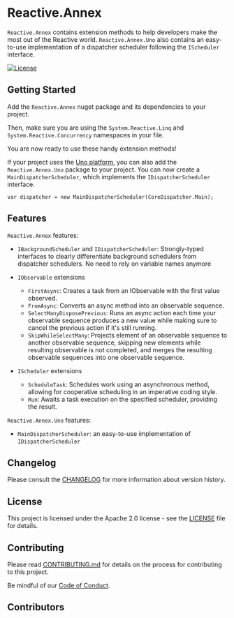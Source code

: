 ﻿# Reactive.Annex

`Reactive.Annex` contains extension methods to help developers make the most out of the Reactive world.
`Reactive.Annex.Uno` also contains an easy-to-use implementation of a dispatcher scheduler following the `IScheduler` interface.

[![License](https://img.shields.io/badge/License-Apache%202.0-blue.svg)](LICENSE)

## Getting Started

Add the `Reactive.Annex` nuget package and its dependencies to your project.

Then, make sure you are using the `System.Reactive.Linq` and `System.Reactive.Concurrency` namespaces in your file.

You are now ready to use these handy extension methods!

If your project uses the [Uno platform](https://platform.uno/), you can also add the `Reactive.Annex.Uno` package to your project. You can now create a `MainDispatcherScheduler`, which implements the `IDispatcherScheduler` interface.

```
var dispatcher = new MainDispatcherScheduler(CoreDispatcher.Main);
```

## Features

`Reactive.Annex` features:

* `IBackgroundScheduler` and `IDispatcherScheduler`: Strongly-typed interfaces to clearly differentiate background schedulers from dispatcher schedulers. No need to rely on variable names anymore

* `IObservable` extensions
    - `FirstAsync`: Creates a task from an IObservable with the first value observed.
    - `FromAsync`: Converts an async method into an observable sequence.
	- `SelectManyDisposePrevious`: Runs an async action each time your observable sequence produces a new value while making sure to cancel the previous action if it's still running.
    - `SkipWhileSelectMany`: Projects element of an observable sequence to another observable sequence, skipping new elements while resulting observable is not completed, and merges the resulting observable sequences into one observable sequence.

* `IScheduler` extensions
    - `ScheduleTask`: Schedules work using an asynchronous method, allowing for cooperative scheduling in an imperative coding style.
    - `Run`: Awaits a task execution on the specified scheduler, providing the result.

`Reactive.Annex.Uno` features:

* `MainDispatcherScheduler`: an easy-to-use implementation of `IDispatcherScheduler`

## Changelog

Please consult the [CHANGELOG](CHANGELOG.md) for more information about version
history.

## License

This project is licensed under the Apache 2.0 license - see the
[LICENSE](LICENSE) file for details.

## Contributing

Please read [CONTRIBUTING.md](CONTRIBUTING.md) for details on the process for
contributing to this project.

Be mindful of our [Code of Conduct](CODE_OF_CONDUCT.md).

## Contributors

<!-- ALL-CONTRIBUTORS-LIST:START - Do not remove or modify this section -->
<!-- ALL-CONTRIBUTORS-LIST:END -->
